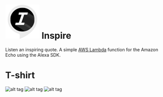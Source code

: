 # ![alt tag](https://raw.githubusercontent.com/aleplusplus/inspire/master/images/app_icon.png) Inspire

Listen an inspiring quote.
A simple [AWS Lambda](http://aws.amazon.com/lambda) function for the Amazon Echo using the Alexa SDK.

# T-shirt
![alt tag](https://raw.githubusercontent.com/aleplusplus/inspire/master/images/t-shirt/1.png)
![alt tag](https://raw.githubusercontent.com/aleplusplus/inspire/master/images/t-shirt/2.png)
![alt tag](https://raw.githubusercontent.com/aleplusplus/inspire/master/images/t-shirt/3.png)
